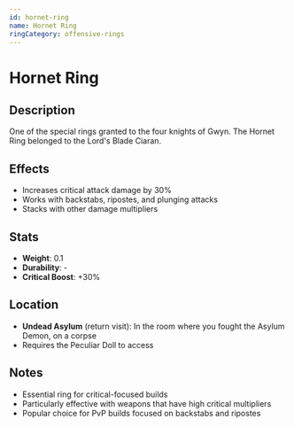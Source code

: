 ```yaml
---
id: hornet-ring
name: Hornet Ring
ringCategory: offensive-rings
---
```


# Hornet Ring

## Description
One of the special rings granted to the four knights of Gwyn. The Hornet Ring belonged to the Lord's Blade Ciaran.

## Effects
- Increases critical attack damage by 30%
- Works with backstabs, ripostes, and plunging attacks
- Stacks with other damage multipliers

## Stats
- **Weight**: 0.1
- **Durability**: -
- **Critical Boost**: +30%

## Location
- **Undead Asylum** (return visit): In the room where you fought the Asylum Demon, on a corpse
- Requires the Peculiar Doll to access

## Notes
- Essential ring for critical-focused builds
- Particularly effective with weapons that have high critical multipliers
- Popular choice for PvP builds focused on backstabs and ripostes